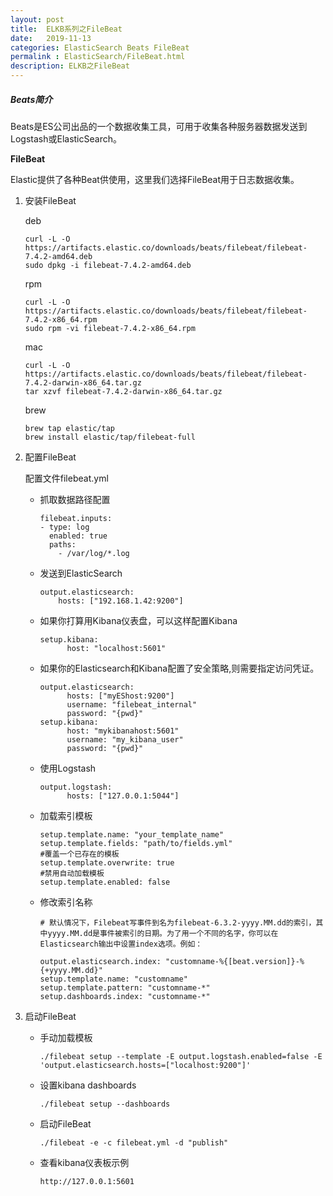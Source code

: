 ```yaml
---
layout: post
title:  ELKB系列之FileBeat
date:   2019-11-13
categories: ElasticSearch Beats FileBeat
permalink : ElasticSearch/FileBeat.html
description: ELKB之FileBeat
---
```


##### Beats简介

​	Beats是ES公司出品的一个数据收集工具，可用于收集各种服务器数据发送到Logstash或ElasticSearch。

**FileBeat**

​	Elastic提供了各种Beat供使用，这里我们选择FileBeat用于日志数据收集。

 1. 安装FileBeat

    deb

    ```shell
    curl -L -O https://artifacts.elastic.co/downloads/beats/filebeat/filebeat-7.4.2-amd64.deb
    sudo dpkg -i filebeat-7.4.2-amd64.deb
    ```

    rpm

    ```shell
    curl -L -O https://artifacts.elastic.co/downloads/beats/filebeat/filebeat-7.4.2-x86_64.rpm
    sudo rpm -vi filebeat-7.4.2-x86_64.rpm
    ```

    mac

    ```shell
    curl -L -O https://artifacts.elastic.co/downloads/beats/filebeat/filebeat-7.4.2-darwin-x86_64.tar.gz
    tar xzvf filebeat-7.4.2-darwin-x86_64.tar.gz
    ```

    brew

    ```shell
    brew tap elastic/tap
    brew install elastic/tap/filebeat-full
    ```

 2. 配置FileBeat

    配置文件filebeat.yml

    * 抓取数据路径配置

      ```shell
      filebeat.inputs:
      - type: log
        enabled: true
        paths:
          - /var/log/*.log
      ```

    * 发送到ElasticSearch

      ```shell
      output.elasticsearch:
          hosts: ["192.168.1.42:9200"]
      ```

    * 如果你打算用Kibana仪表盘，可以这样配置Kibana

      ```shell
      setup.kibana:
            host: "localhost:5601"
      ```

    * 如果你的Elasticsearch和Kibana配置了安全策略,则需要指定访问凭证。

      ```shell
      output.elasticsearch:
            hosts: ["myEShost:9200"]
            username: "filebeat_internal"
            password: "{pwd}" 
      setup.kibana:
            host: "mykibanahost:5601"
            username: "my_kibana_user"  
            password: "{pwd}"
      ```

    * 使用Logstash

      ```shell
      output.logstash:
            hosts: ["127.0.0.1:5044"]
      ```

    * 加载索引模板

      ```shell
      setup.template.name: "your_template_name"
      setup.template.fields: "path/to/fields.yml"
      #覆盖一个已存在的模板
      setup.template.overwrite: true
      #禁用自动加载模板
      setup.template.enabled: false
      ```

    * 修改索引名称

      ```shell
      # 默认情况下，Filebeat写事件到名为filebeat-6.3.2-yyyy.MM.dd的索引，其中yyyy.MM.dd是事件被索引的日期。为了用一个不同的名字，你可以在Elasticsearch输出中设置index选项。例如：
      
      output.elasticsearch.index: "customname-%{[beat.version]}-%{+yyyy.MM.dd}"
      setup.template.name: "customname"
      setup.template.pattern: "customname-*"
      setup.dashboards.index: "customname-*"
      ```

      

 3. 启动FileBeat

    * 手动加载模板

      ```shell
      ./filebeat setup --template -E output.logstash.enabled=false -E 'output.elasticsearch.hosts=["localhost:9200"]'
      ```

    * 设置kibana dashboards

      ```shell
      ./filebeat setup --dashboards
      ```

    * 启动FileBeat

      ```shell
      ./filebeat -e -c filebeat.yml -d "publish"
      ```

    * 查看kibana仪表板示例

      ```shell
      http://127.0.0.1:5601
      ```

      